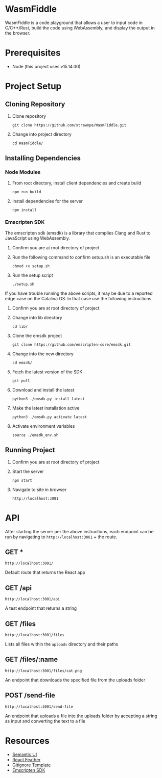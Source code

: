 # WasmFiddle
WasmFiddle is a code playground that allows a user to input
code in C/C++/Rust, build the code using WebAssembly, and
display the output in the browser.

# Prerequisites
- Node (this project uses v15.14.00)

# Project Setup
## Cloning Repository
1. Clone repository

   ```git clone https://github.com/strawnpe/WasmFiddle.git```
2. Change into project directory

   ```cd WasmFiddle/```
## Installing Dependencies
### Node Modules
1. From root directory, install client dependencies and create build

   ```npm run build```
2. Install dependencies for the server

   ```npm install```
### Emscripten SDK
The emscripten sdk (emsdk) is a library that compiles
Clang and Rust to JavaScript using WebAssembly.
1. Confirm you are at root directory of project
2. Run the following command to confirm setup.sh is an executable file

   ```chmod +x setup.sh```
3. Run the setup script

   ```./setup.sh```

If you have trouble running the above scripts, it may be due 
to a reported edge case on the Catalina OS. In that case 
use the following instructions.
1. Confirm you are at root directory of project 
2. Change into lib directory

   ```cd lib/```
3. Clone the emsdk project

   ```git clone https://github.com/emscripten-core/emsdk.git```
4. Change into the new directory 

   ```cd emsdk/```
5. Fetch the latest version of the SDK

   ```git pull```
6. Download and install the latest

   ```python3 ./emsdk.py install latest```
7. Make the latest installation active

   ```python3 ./emsdk.py activate latest```
8. Activate environment variables

   ```source ./emsdk_env.sh```
## Running Project
1. Confirm you are at root directory of project
2. Start the server

   ```npm start```
3. Navigate to site in browser

   ```http://localhost:3001```

# API
After starting the server per the above instructions, each endpoint can be run 
by navigating to `http://localhost:3001` + the route.
## GET *
`http://localhost:3001/`

Default route that returns the React app
## GET /api
`http://localhost:3001/api`

A test endpoint that returns a string
## GET /files
`http://localhost:3001/files`

Lists all files within the `uploads` directory and their paths
## GET /files/:name
`http://localhost:3001/files/cat.png`

An endpoint that downloads the specified file from the uploads folder
## POST /send-file
`http://localhost:3001/send-file`

An endpoint that uploads a file into the uploads folder by accepting a string
as input and converting the text to a file

# Resources
- [Semantic UI](https://semantic-ui.com/)
- [React Feather](https://github.com/feathericons/react-feather)
- [Gitignore Template](https://www.toptal.com/developers/gitignore/api/webstorm,react)
- [Emscripten SDK](https://emscripten.org/docs/getting_started/downloads.html)
